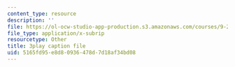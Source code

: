 ```yaml
---
content_type: resource
description: ''
file: https://ol-ocw-studio-app-production.s3.amazonaws.com/courses/9-20-animal-behavior-fall-2013/5165fd95e8d80936478d7d18af34bd08_472239.srt
file_type: application/x-subrip
resourcetype: Other
title: 3play caption file
uid: 5165fd95-e8d8-0936-478d-7d18af34bd08
---
```

